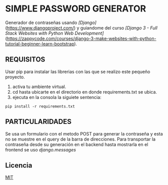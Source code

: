 # SIMPLE PASSWORD GENERATOR

Generador de contraseñas usando _[Django]_(https://www.djangoproject.com/) y guiandome del curso _[Django 3 - Full Stack Websites with Python Web Development]_(https://zappycode.com/courses/django-3-make-websites-with-python-tutorial-beginner-learn-bootstrap).

## REQUISITOS

Usar pip para instalar las librerias con las que se realizo este pequeño proyecto.

1. activa tu ambiente virtual.
2. cd hasta ubicarte en el directorio en donde requirements.txt se ubica.
3. ejecuta en la consola la siguiete sentencia:

```
pip install -r requirements.txt
```

## PARTICULARIDADES

Se usa un formulario con el metodo POST para generar la contraseña y esta no se muestre en el query de la barra de direcciones. Para transportar la contraseña desde su generación en el backend hasta mostrarla en el frontend se uso _django.messages_

## Licencia

[MIT](https://choosealicense.com/licenses/mit/)